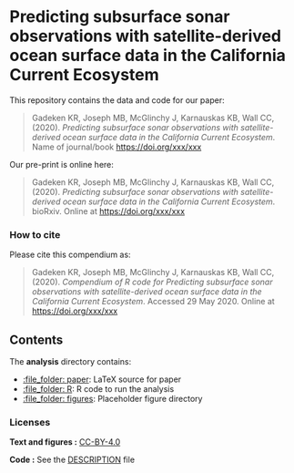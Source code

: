 
# Predicting subsurface sonar observations with satellite-derived ocean surface data in the California Current Ecosystem

This repository contains the data and code for our paper:

> Gadeken KR, Joseph MB, McGlinchy J, Karnauskas KB, Wall CC, (2020). *Predicting subsurface sonar observations with satellite-derived ocean surface data in the California Current Ecosystem*. Name of journal/book
> <https://doi.org/xxx/xxx>

Our pre-print is online here:

> Gadeken KR, Joseph MB, McGlinchy J, Karnauskas KB, Wall CC, (2020). *Predicting subsurface sonar observations with satellite-derived ocean surface data in the California Current Ecosystem*. bioRxiv. Online at
> <https://doi.org/xxx/xxx>

### How to cite

Please cite this compendium as:

> Gadeken KR, Joseph MB, McGlinchy J, Karnauskas KB, Wall CC, (2020). *Compendium of R code for Predicting subsurface sonar observations with satellite-derived ocean surface data in the California Current Ecosystem*. Accessed 29 May 2020. Online at
> <https://doi.org/xxx/xxx>

## Contents

The **analysis** directory contains:

  - [:file\_folder: paper](/analysis/paper): LaTeX source for paper
  - [:file\_folder: R](/R): R code to run the analysis
  - [:file\_folder: figures](/analysis/figures): Placeholder figure directory

### Licenses

**Text and figures :**
[CC-BY-4.0](http://creativecommons.org/licenses/by/4.0/)

**Code :** See the [DESCRIPTION](DESCRIPTION) file
